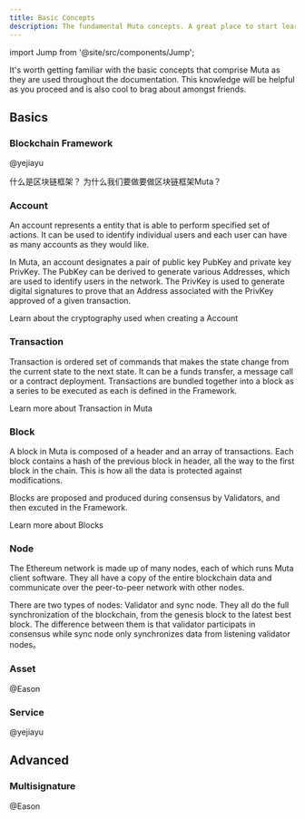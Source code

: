 ```yaml
---
title: Basic Concepts
description: The fundamental Muta concepts. A great place to start learning about Muta.
---
```


import Jump from '@site/src/components/Jump';

It's worth getting familiar with the basic concepts that comprise Muta as they
are used throughout the documentation. This knowledge will be helpful as you
proceed and is also cool to brag about amongst friends.

## Basics

### Blockchain Framework

@yejiayu

什么是区块链框架？
为什么我们要做要做区块链框架Muta？

### Account

An account represents a entity that is able to perform specified set of actions. It can be used to identify individual users and each user can have as many accounts as they would like. 

In Muta, an account designates a pair of public key PubKey and private key PrivKey. The PubKey can be derived to generate various Addresses, which are used to identify users in the network. The PrivKey is used to generate digital signatures to prove that an Address associated with the PrivKey approved of a given transaction.

<Jump to="/docs/advanced/crypto/">Learn about the cryptography used when creating a Account</Jump>

### Transaction

Transaction is ordered set of commands that makes the state change from the current state to the next state. It can be a funds transfer, a message call or a contract deployment. Transactions are bundled together into a block as a series to be executed as each is defined in the Framework.

<Jump to="/docs/advanced/key-concept/tx">Learn more about Transaction in Muta</Jump>

### Block

A block in Muta is composed of a header and an array of transactions. Each block contains a hash of the previous block in header, all the way to the first block in the chain. This is how all the data is protected against modifications. 

Blocks are proposed and produced during consensus by Validators, and then excuted in the Framework. 

<Jump to="/docs/advanced/block-structure/">Learn more about Blocks</Jump>

### Node

The Ethereum network is made up of many nodes, each of which runs Muta client software. They all have a copy of the entire blockchain data and communicate over the peer-to-peer network with other nodes. 

There are two types of nodes: Validator and sync node. They all do the full synchronization of the blockchain, from the genesis block to the latest best block. The difference between them is that validator participats in consensus while sync node only synchronizes data from listening validator nodes。

### Asset

@Eason

### Service

@yejiayu

## Advanced

### Multisignature

@Eason




